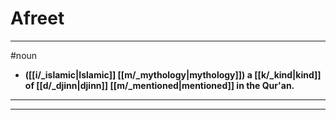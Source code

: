 # Afreet
---
#noun
- **([[i/_islamic|Islamic]] [[m/_mythology|mythology]]) a [[k/_kind|kind]] of [[d/_djinn|djinn]] [[m/_mentioned|mentioned]] in the Qur'an.**
---
---
